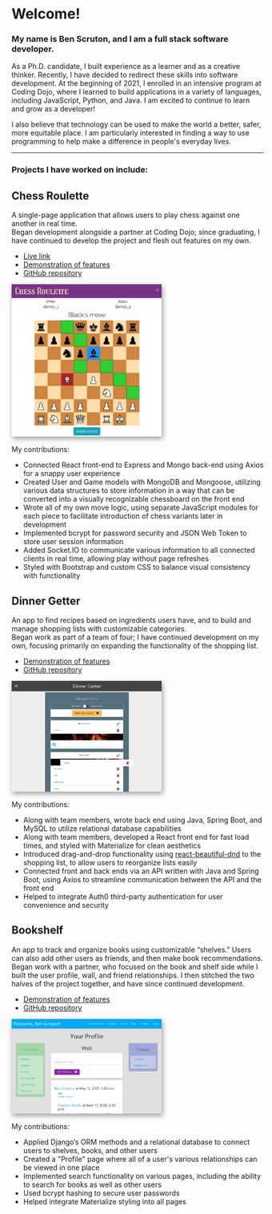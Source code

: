 # Welcome!

### My name is Ben Scruton, and I am a full stack software developer.

As a Ph.D. candidate, I built experience as a learner and as a creative thinker. Recently, I have decided to redirect these skills into software development. At the beginning of 2021, I enrolled in an intensive program at Coding Dojo, where I learned to build applications in a variety of languages, including JavaScript, Python, and Java.  I am excited to continue to learn and grow as a developer!

I also believe that technology can be used to make the world a better, safer, more equitable place. I am particularly interested in finding a way to use programming to help make a difference in people's everyday lives.

---

### Projects I have worked on include:

## Chess Roulette

A single-page application that allows users to play chess against one another in real time.  
Began development alongside a partner at Coding Dojo; since graduating, I have continued to develop the project and flesh out features on my own.

- [Live link](https://frozen-anchorage-73372.herokuapp.com)
- [Demonstration of features](https://benscruton.github.io/#/projects/chessroulette)
- [GitHub repository](https://github.com/benscruton/chess_roulette)

<img alt="Chess Roulette screenshot" src="/chessRoulette.png" width="300" style="box-shadow: rgba(0,0,0,0.4) 2px 4px 10px;" />

My contributions:  
- Connected React front-end to Express and Mongo back-end using Axios for a snappy user experience
- Created User and Game models with MongoDB and Mongoose, utilizing various data structures to store information in a way that can be converted into a visually recognizable chessboard on the front end
- Wrote all of my own move logic, using separate JavaScript modules for each piece to facilitate introduction of chess variants later in development
- Implemented bcrypt for password security and JSON Web Token to store user session information
- Added Socket.IO to communicate various information to all connected clients in real time, allowing play without page refreshes
- Styled with Bootstrap and custom CSS to balance visual consistency with functionality

## Dinner Getter

An app to find recipes based on ingredients users have, and to build and manage shopping lists with customizable categories.  
Began work as part of a team of four; I have continued development on my own, focusing primarily on expanding the functionality of the shopping list.

- [Demonstration of features](https://benscruton.github.io/#/projects/dinnergetter)
- [GitHub repository](https://github.com/benscruton/dinnergetter)

<img src="/dinnerGetter.png" alt="Dinner Getter screenshot" width="300" style="box-shadow: rgba(0,0,0,0.4) 2px 4px 10px;" />

My contributions:  
- Along with team members, wrote back end using Java, Spring Boot, and MySQL to utilize relational database capabilities
- Along with team members, developed a React front end for fast load times, and styled with Materialize for clean aesthetics
- Introduced drag-and-drop functionality using [react-beautiful-dnd](https://www.npmjs.com/package/react-beautiful-dnd) to the shopping list, to allow users to reorganize lists easily
- Connected front and back ends via an API written with Java and Spring Boot, using Axios to streamline communication between the API and the front end
- Helped to integrate Auth0 third-party authentication for user convenience and security


## Bookshelf

An app to track and organize books using customizable “shelves.”  Users can also add other users as friends, and then make book recommendations.  
Began work with a partner, who focused on the book and shelf side while I built the user profile, wall, and friend relationships.  I then stitched the two halves of the project together, and have since continued development.

- [Demonstration of features](https://benscruton.github.io/#/projects/bookshelf)
- [GitHub repository](https://github.com/benscruton/books_project)

<img alt="Bookshelf screenshot" src="/bookshelf.png" width="300" style="box-shadow: rgba(0,0,0,0.4) 2px 4px 10px;" />

My contributions:  
- Applied Django’s ORM methods and a relational database to connect users to shelves, books, and other users
- Created a "Profile" page where all of a user's various relationships can be viewed in one place
- Implemented search functionality on various pages, including the ability to search for books as well as other users
- Used bcrypt hashing to secure user passwords
- Helped integrate Materialize styling into all pages


<!--
**benscruton/benscruton** is a ✨ _special_ ✨ repository because its `README.md` (this file) appears on your GitHub profile.

Here are some ideas to get you started:

- 🔭 I’m currently working on ...
- 🌱 I’m currently learning ...
- 👯 I’m looking to collaborate on ...
- 🤔 I’m looking for help with ...
- 💬 Ask me about ...
- 📫 How to reach me: ...
- 😄 Pronouns: ...
- ⚡ Fun fact: ...
-->
